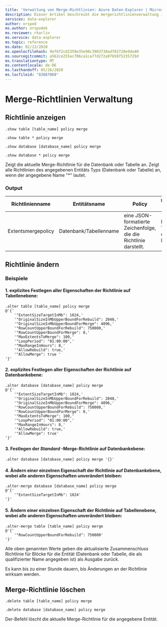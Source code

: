 ```yaml
---
title: 'Verwaltung von Merge-Richtlinien: Azure Daten-Explorer | Microsoft-Dokumentation'
description: Dieser Artikel beschreibt die mergerichtlinienverwaltung in Azure Daten-Explorer.
services: data-explorer
author: orspod
ms.author: orspodek
ms.reviewer: rkarlin
ms.service: data-explorer
ms.topic: reference
ms.date: 02/13/2020
ms.openlocfilehash: 9ef6f2cd2359e35e90c3903738adf82728e9da40
ms.sourcegitcommit: a562ce255ac706ca1ca77d272a97b5975235729d
ms.translationtype: MT
ms.contentlocale: de-DE
ms.lasthandoff: 05/26/2020
ms.locfileid: "83867068"
---
```

# <a name="merge-policy-management"></a>Merge-Richtlinien Verwaltung

## <a name="show-policy"></a>Richtlinie anzeigen

```kusto
.show table [table_name] policy merge

.show table * policy merge

.show database [database_name] policy merge

.show database * policy merge
```

Zeigt die aktuelle Merge-Richtlinie für die Datenbank oder Tabelle an.
Zeigt alle Richtlinien des angegebenen Entitäts Typs (Datenbank oder Tabelle) an, wenn der angegebene Name "*" lautet.

### <a name="output"></a>Output

|Richtlinienname | Entitätsname | Policy | Untergeordnete Entitäten | Entitätstyp
|---|---|---|---|---
|Extentsmergepolicy | Datenbank/Tabellenname | eine JSON-formatierte Zeichenfolge, die die Richtlinie darstellt. | Eine Liste von Tabellen (für eine Datenbank)|Daten Bank &#124; Tabelle

## <a name="alter-policy"></a>Richtlinie ändern

### <a name="examples"></a>Beispiele

#### <a name="1-setting-all-properties-of-the-policy-explicitly-at-table-level"></a>1. explizites Festlegen aller Eigenschaften der Richtlinie auf Tabellenebene:

```kusto
.alter table [table_name] policy merge 
@'{'
    '"ExtentSizeTargetInMb": 1024,'
    '"OriginalSizeInMbUpperBoundForRebuild": 2048,'
    '"OriginalSizeInMbUpperBoundForMerge": 4096,'
    '"RowCountUpperBoundForRebuild": 750000,'
    '"RowCountUpperBoundForMerge": 0,'
    '"MaxExtentsToMerge": 100,'
    '"LoopPeriod": "01:00:00",'
    '"MaxRangeInHours": 8,'
    '"AllowRebuild": true,'
    '"AllowMerge": true '
'}'
```

#### <a name="2-setting-all-properties-of-the-policy-explicitly-at-database-level"></a>2. explizites Festlegen aller Eigenschaften der Richtlinie auf Datenbankebene:

```kusto
.alter database [database_name] policy merge 
@'{'
    '"ExtentSizeTargetInMb": 1024,'
    '"OriginalSizeInMbUpperBoundForRebuild": 2048,'
    '"OriginalSizeInMbUpperBoundForMerge": 4096,'
    '"RowCountUpperBoundForRebuild": 750000,'
    '"RowCountUpperBoundForMerge": 0,'
    '"MaxExtentsToMerge": 100,'
    '"LoopPeriod": "01:00:00",'
    '"MaxRangeInHours": 8,'
    '"AllowRebuild": true,'
    '"AllowMerge": true'
'}'
```

#### <a name="3-setting-the-default-merge-policy-at-database-level"></a>3. Festlegen der *Standard* -Merge-Richtlinie auf Datenbankebene:

```kusto
.alter database [database_name] policy merge '{}'
```

#### <a name="4-altering-a-single-property-of-the-policy-at-database-level-keeping-all-other-properties-as-is"></a>4. Ändern einer einzelnen Eigenschaft der Richtlinie auf Datenbankebene, wobei alle anderen Eigenschaften unverändert bleiben:

```kusto
.alter-merge database [database_name] policy merge
@'{'
    '"ExtentSizeTargetInMb": 1024'
'}'
```

#### <a name="5-altering-a-single-property-of-the-policy-at-table-level-keeping-all-other-properties-as-is"></a>5. Ändern einer einzelnen Eigenschaft der Richtlinie auf Tabellenebene, wobei alle anderen Eigenschaften unverändert bleiben:

```kusto
.alter-merge table [table_name] policy merge
@'{'
    '"RowCountUpperBoundForRebuild": 750000'
'}'
```

Alle oben genannten Werte geben die aktualisierte Zusammenschluss Richtlinie für Blöcke für die Entität (Datenbank oder Tabelle, die als qualifizierter Name angegeben ist) als Ausgabe zurück.

Es kann bis zu einer Stunde dauern, bis Änderungen an der Richtlinie wirksam werden.

## <a name="delete-policy-of-merge"></a>Merge-Richtlinie löschen

```kusto
.delete table [table_name] policy merge

.delete database [database_name] policy merge

```

Der-Befehl löscht die aktuelle Merge-Richtlinie für die angegebene Entität.
